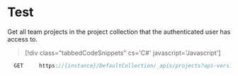 # Test

Get all team projects in the project collection that the authenticated user has access to.

>[!div class="tabbedCodeSnippets" cs='C#' javascript='Javascript']
```cs
  GET     https://{instance}/DefaultCollection/_apis/projects?api-version={version}[&stateFilter{string}&$top={integer}&skip={integer}]  
``` 
